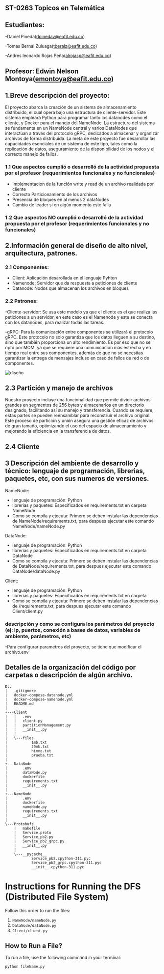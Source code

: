 ## ST-0263 Topicos en Telemática

## Estudiantes:
-Daniel Pineda(dpinedav@eafit.edu.co)

-Tomas Bernal Zuluaga(tberalz@eafit.edu.co)

-Andres leonardo Rojas Peña(alrojasp@eafit.edu.co)

## Profesor: Edwin Nelson Montoya(emontoya@eafit.edu.co)

## 1.Breve descripción del proyecto:
El proyecto abarca la creación de un sistema de almacenamiento distribuido, el cual opera bajo una estructura de  cliente-servidor. Este sistema empleará Python para programar tanto los datanodes como el cliente, y Docker para el manejo del NameNode. La estructura del sistema se fundamenta en un NameNode central y varios DataNodes que interactúan a través del protocolo gRPC, dedicados a almacenar y organizar archivos de forma distribuida. La meta de este proyecto fue desarrollar las capacidades esenciales de un sistema de este tipo, tales como la replicación de datos, aseguramiento de la disponibilidad de los nodos y el correcto manejo de fallos.

### 1.1 Que aspectos cumplió o desarrolló de la actividad propuesta por el profesor (requerimientos funcionales y no funcionales)
- Implementacion de la función write y read de un archivo realidada por cliente
- Correcto Particionamiento de los archivos
- Presencia de bloques en al menos 2 dataNodes
- Cambio de leader si en algún momento este falla

### 1.2 Que aspectos NO cumplió o desarrolló de la actividad propuesta por el profesor (requerimientos funcionales y no funcionales)

## 2.Información general de diseño de alto nivel, arquitectura, patrones.
### 2.1 Componentes:
- Client: Aplicación desarollada en el lenguaje Pyhton
- Namenode: Servidor que da respuesta a peticiones de cliente
- Datanode: Nodos que almacenan los archivos en bloques
  
### 2.2 Patrones:

-Cliente-servidor: Se usa este modelo ya que el cliente es el que realiza las peticiones a un servidor, en este caso es el Namenode y este se conecta con los datanodes, para realizar todas las tareas.

-gRPC: Para la comunicación entre componentes se utilizará el protocolo gRPC. Este protocolo no solo garantiza que los datos lleguen a su destino, sino que también proporciona un alto rendimiento. Es por eso que no se optó por MOM, ya que se requiere una comunicación más estrecha y en tiempo real entre sus componentes, además de que no se necesitas garantizar la entrega de mensajes incluso en caso de fallos de red o de componentes.

![diseño](https://github.com/Tbernal121/ST0263_Proyecto1/assets/92877092/437e0e9c-14a2-406a-9a36-ff6072a5f87b)

## 2.3 Partición y manejo de archivos

Nuestro proyecto incluye una funcionalidad que permite dividir archivos grandes en segmentos de 256 bytes y almacenarlos en un directorio designado, facilitando así su manejo y transferencia. Cuando se requiere, estas partes se pueden reensamblar para reconstruir el archivo original. Este proceso de partición y unión asegura una gestión eficaz de archivos de gran tamaño, optimizando el uso del espacio de almacenamiento y mejorando la eficiencia en la transferencia de datos.

## 2.4 Cliente 


## 3 Descripción del ambiente de desarrollo y técnico: lenguaje de programación, librerias, paquetes, etc, con sus numeros de versiones.
NameNode:
- lenguaje de programación: Python
- librerias y paquetes: Especificados en requirements.txt en carpeta NameNode
- Como se compila y ejecuta: Primero se deben instalar las dependencias de NameNode/requirements.txt, para despues ejecutar este comando NameNode/nameNode.py

DataNode:
- lenguaje de programación: Python
- librerias y paquetes: Especificados en requirements.txt en carpeta DataNode
- Como se compila y ejecuta: Primero se deben instalar las dependencias de DataNode/requirements.txt, para despues ejecutar este comando DataNode/dataNode.py

Client:
- lenguaje de programación: Python
- librerias y paquetes: Especificados en requirements.txt en carpeta 
- Como se compila y ejecuta: Primero se deben instalar las dependencias de /requirements.txt, para despues ejecutar este comando Client/client.py

### descripción y como se configura los parámetros del proyecto (ej: ip, puertos, conexión a bases de datos, variables de ambiente, parámetros, etc)
-Para configurar parametros del proyecto, se tiene que modificar el archivo.env
## Detalles de la organización del código por carpetas o descripción de algún archivo.
```
D:.
|   .gitignore
|   docker-compose-datanode.yml
|   docker-compose-namenode.yml
|   README.md
|
+---Client
|   |   .env
|   |   client.py
|   |   partitionManagement.py
|   |   __init__.py
|   |
|   \---files
|           1mb.txt
|           20mb.txt
|           himno.txt
|           prueba.txt
|
+---DataNode
|       .env
|       dataNode.py
|       dockerfile
|       requirements.txt
|       __init__.py
|
+---NameNode
|       .env
|       dockerfile
|       nameNode.py
|       requirements.txt
|       __init__.py
|
\---Protobufs
    |   makefile
    |   Service.proto
    |   Service_pb2.py
    |   Service_pb2_grpc.py
    |   __init__.py
    |
    \---__pycache__
            Service_pb2.cpython-311.pyc
            Service_pb2_grpc.cpython-311.pyc
            __init__.cpython-311.pyc

```
# Instructions for Running the DFS (Distributed File System)

Follow this order to run the files:

1. `NameNode/nameNode.py`
2. `DataNode/dataNode.py`
3. `Client/client.py`

## How to Run a File?

To run a file, use the following command in your terminal:

```bash
python fileName.py
